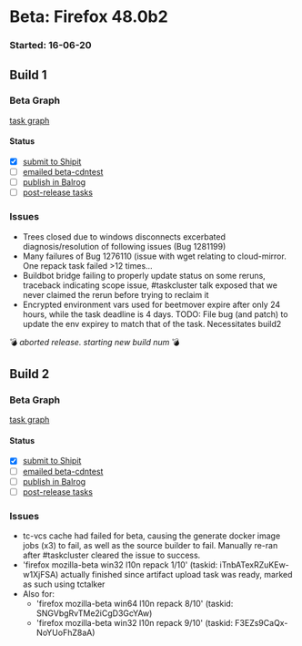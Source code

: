 # Beta: Firefox 48.0b2

### Started: 16-06-20

## Build 1

### Beta Graph
[task graph](https://tools.taskcluster.net/task-group-inspector/#mfMKKf2fReKZlh1TfFpgCA)


#### Status
- [x] [submit to Shipit](https://wiki.mozilla.org/Release:Release_Automation_on_Mercurial:Starting_a_Release#Submit_to_Ship_It)
- [ ] [emailed beta-cdntest](../how-tos/relpro.md#1-email-drivers-re-release-live-on-cdntest-channel)
- [ ] [publish in Balrog](../how-tos/relpro.md#3-publish-in-balrog)
- [ ] [post-release tasks](../how-tos/relpro.md#4-post-release-step)

### Issues
- Trees closed due to windows disconnects excerbated diagnosis/resolution of following issues (Bug 1281199)
- Many failures of Bug 1276110 (issue with wget relating to cloud-mirror. One repack task failed >12 times...
- Buildbot bridge failing to properly update status on some reruns, traceback indicating scope issue, #taskcluster talk exposed that we never claimed the rerun before trying to reclaim it
- Encrypted environment vars used for beetmover expire after only 24 hours, while the task deadline is 4 days. TODO: File bug (and patch) to update the env expirey to match that of the task. Necessitates build2

:bomb: _aborted release. starting new build num_ :bomb:

## Build 2

### Beta Graph
[task graph](https://tools.taskcluster.net/task-group-inspector/#8asrO0S6RNus6Dn8FFsc8A)


#### Status
- [x] [submit to Shipit](https://wiki.mozilla.org/Release:Release_Automation_on_Mercurial:Starting_a_Release#Submit_to_Ship_It)
- [ ] [emailed beta-cdntest](../how-tos/relpro.md#1-email-drivers-re-release-live-on-cdntest-channel)
- [ ] [publish in Balrog](../how-tos/relpro.md#3-publish-in-balrog)
- [ ] [post-release tasks](../how-tos/relpro.md#4-post-release-step)

### Issues
- tc-vcs cache had failed for beta, causing the generate docker image jobs (x3) to fail, as well as the source builder to fail. Manually re-ran after #taskcluster cleared the issue to success.
- 'firefox mozilla-beta win32 l10n repack 1/10' (taskid: iTnbATexRZuKEw-w1XjFSA) actually finished since artifact upload task was ready, marked as such using tctalker
 - Also for:
   - 'firefox mozilla-beta win64 l10n repack 8/10' (taskid: SNGVbgRvTMe2iCgD3GcYAw)
   - 'firefox mozilla-beta win32 l10n repack 9/10' (taskid: F3EZs9CaQx-NoYUoFhZ8aA)

